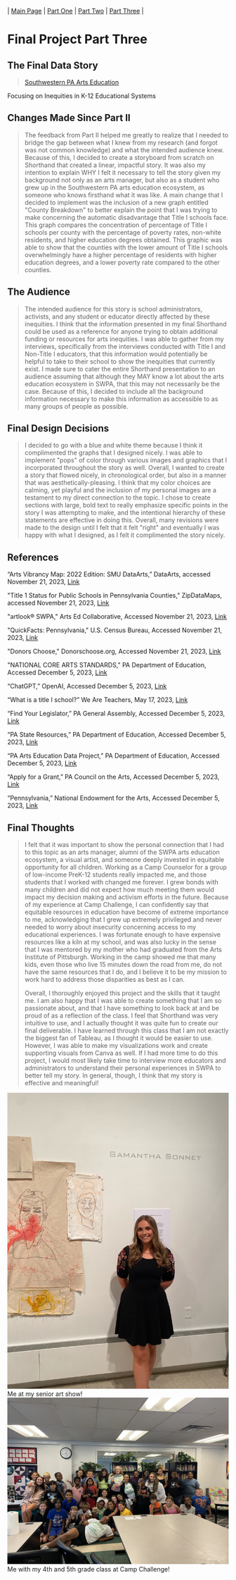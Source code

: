 | [Main Page](/README.md) | [Part One](/finalproject.md) | [Part Two](/finalprojectparttwo.md) | [Part Three](/finalprojectpartthree.md) |

# Final Project Part Three
## The Final Data Story
> [Southwestern PA Arts Education](https://preview.shorthand.com/15upZj4yLYDpfGFJ)

Focusing on Inequities in K-12 Educational Systems

## Changes Made Since Part II
> The feedback from Part II helped me greatly to realize that I needed to bridge the gap between what I knew from my research (and forgot was not common knowledge) and what the intended audience knew. Because of this, I decided to create a storyboard from scratch on Shorthand that created a linear, impactful story. It was also my intention to explain WHY I felt it necessary to tell the story given my background not only as an arts manager, but also as a student who grew up in the Southwestern PA arts education ecosystem, as someone who knows firsthand what it was like. A main change that I decided to implement was the inclusion of a new graph entitled "County Breakdown" to better explain the point that I was trying to make concerning the automatic disadvantage that Title I schools face. This graph compares the concentration of percentage of Title I schools per county with the percentage of poverty rates, non-white residents, and higher education degrees obtained. This graphic was able to show that the counties with the lower amount of Title I schools overwhelmingly have a higher percentage of residents with higher education degrees, and a lower poverty rate compared to the other counties.


## The Audience
> The intended audience for this story is school administrators, activists, and any student or educator directly affected by these inequities. I think that the information presented in my final Shorthand could be used as a reference for anyone trying to obtain additional funding or resources for arts inequities. I was able to gather from my interviews, specifically from the interviews conducted with Title I and Non-Title I educators, that this information would potentially be helpful to take to their school to show the inequities that currently exist. I made sure to cater the entire Shorthand presentation to an audience assuming that although they MAY know a lot about the arts education ecosystem in SWPA, that this may not necessarily be the case. Because of this, I decided to include all the background information necessary to make this information as accessible to as many groups of people as possible.


## Final Design Decisions
> I decided to go with a blue and white theme because I think it complimented the graphs that I designed nicely. I was able to implement "pops" of color through various images and graphics that I incorporated throughout the story as well. Overall, I wanted to create a story that flowed nicely, in chronological order, but also in a manner that was aesthetically-pleasing. I think that my color choices are calming, yet playful and the inclusion of my personal images are a testament to my direct connection to the topic. I chose to create sections with large, bold text to really emphasize specific points in the story I was attempting to make, and the intentional hierarchy of these statements are effective in doing this. Overall, many revisions were made to the design until I felt that it felt "right" and eventually I was happy with what I designed, as I felt it complimented the story nicely.


## References
“Arts Vibrancy Map: 2022 Edition: SMU DataArts,” DataArts, accessed November 21, 2023, [Link](https://dataarts.smu.edu/ArtsVibrancyMap/)


"Title 1 Status for Public Schools in Pennsylvania Counties," ZipDataMaps, accessed November 21, 2023, [Link](https://www.zipdatamaps.com/counties/state/education/map-of-percentage-of-title-1-status-public-schools-for-counties-in-pennsylvania)


"artlook® SWPA," Arts Ed Collaborative, Accessed November 21, 2023, [Link](https://artsedcollab.org/artlook/)


"QuickFacts: Pennsylvania," U.S. Census Bureau, Accessed November 21, 2023, [Link](https://www.census.gov/quickfacts/fact/table/PA/PST045222)


"Donors Choose," Donorschoose.org, Accessed November 21, 2023, [Link](https://www.donorschoose.org)


"NATIONAL CORE ARTS STANDARDS," PA Department of Education, Accessed December 5, 2023, [Link](https://www.stateboard.education.pa.gov/Documents/Regulations%20and%20Statements/State%20Academic%20Standards/Arts.pdf)


“ChatGPT,” OpenAI, Accessed December 5, 2023, [Link](https://chat.openai.com)


“What is a title I school?” We Are Teachers, May 17, 2023, [Link](https://www.weareteachers.com/what-is-a-title-i-school/)


“Find Your Legislator,” PA General Assembly, Accessed December 5, 2023, [Link](https://www.legis.state.pa.us/cfdocs/legis/home/findyourlegislator/)


“PA State Resources,” PA Department of Education, Accessed December 5, 2023, [Link](https://www2.ed.gov/about/contacts/state/pa.html)


“PA Arts Education Data Project,” PA Department of Education, Accessed December 5, 2023, [Link](https://www.education.pa.gov/Teachers%20-%20Administrators/Curriculum/ArtsHumanities/Pages/default.aspx)


“Apply for a Grant,” PA Council on the Arts, Accessed December 5, 2023, [Link](https://www.arts.pa.gov/WHAT%20WE%20DO/FUNDING/apply-for-a-grant/Pages/default.aspx)


“Pennsylvania,” National Endowment for the Arts, Accessed December 5, 2023, [Link](https://www.arts.gov/impact/state-profiles/pennsylvania)



## Final Thoughts
> I felt that it was important to show the personal connection that I had to this topic as an arts manager, alumni of the SWPA arts education ecosystem, a visual artist, and someone deeply invested in equitable opportunity for all children. Working as a Camp Counselor for a group of low-income PreK-12 students really impacted me, and those students that I worked with changed me forever. I grew bonds with many children and did not expect how much meeting them would impact my decision making and activism efforts in the future. Because of my experience at Camp Challenge, I can confidently say that equitable resources in education have become of extreme importance to me, acknowledging that I grew up extremely privileged and never needed to worry about insecurity concerning access to my educational experiences. I was fortunate enough to have expensive resources like a kiln at my school, and was also lucky in the sense that I was mentored by my mother who had graduated from the Arts Institute of Pittsburgh. Working in the camp showed me that many kids, even those who live 15 minutes down the road from me, do not have the same resources that I do, and I believe it to be my mission to work hard to address those disparities as best as I can.
>
> 
> Overall, I thoroughly enjoyed this project and the skills that it taught me. I am also happy that I was able to create something that I am so passionate about, and that I have something to look back at and be proud of as a reflection of the class. I feel that Shorthand was very intuitive to use, and I actually thought it was quite fun to create our final deliverable. I have learned through this class that I am not exactly the biggest fan of Tableau, as I thought it would be easier to use. However, I was able to make my visualizations work and create supporting visuals from Canva as well. If I had more time to do this project, I would most likely take time to interview more educators and administrators to understand their personal experiences in SWPA to better tell my story. In general, though, I think that my story is effective and meaningful!

![Me at my senior art show](IMG_9144.JPG)
Me at my senior art show!
![Me at Camp Challenge](IMG_7627.jpeg)
Me with my 4th and 5th grade class at Camp Challenge!
